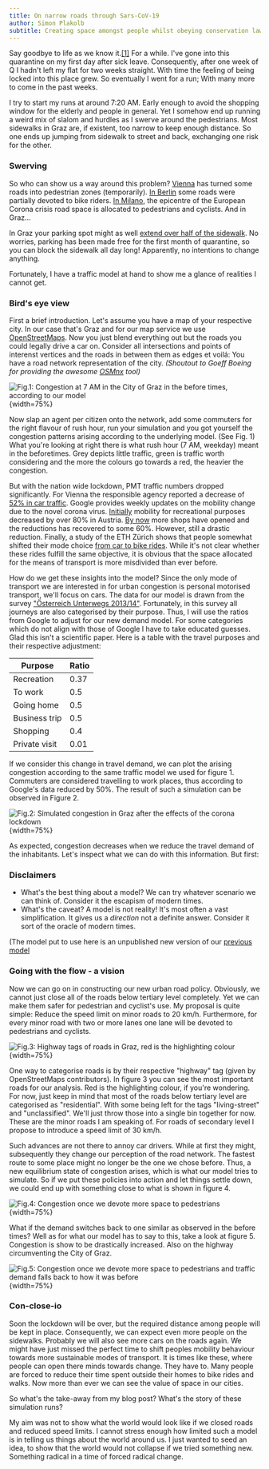 ```yaml
---
title: On narrow roads through Sars-CoV-19
author: Simon Plakolb
subtitle: Creating space amongst people whilst obeying conservation laws
---
```


Say goodbye to life as we know it.[\[1\]](https://www.youtube.com/watch?v=uz8kH24iwa4) For a while. I've gone into this quarantine on my first day after sick leave. Consequently, after one week of Q I hadn't left my flat for two weeks straight. With time the feeling of being locked into this place grew. So eventually I went for a run; With many more to come in the past weeks.

I try to start my runs at around 7:20 AM. Early enough to avoid the shopping window for the elderly and people in general. Yet I somehow end up running a weird mix of slalom and hurdles as I swerve around the pedestrians. Most sidewalks in Graz are, if existent, too narrow to keep enough distance. So one ends up jumping from sidewalk to street and back, exchanging one risk for the other.

### Swerving

So who can show us a way around this problem? [Vienna](https://coronavirus.wien.gv.at/site/mehr-raum-zum-rausgehen/) has turned some roads into pedestrian zones (temporarily). [In Berlin](https://www.spiegel.de/auto/der-autoverkehr-ruht-kreuzberg-schafft-fakten-a-4b8a8e18-0ad4-409c-88fe-23a5b16e2e9b) some roads were partially devoted to bike riders. [In Milano](https://www.theguardian.com/world/2020/apr/21/milan-seeks-to-prevent-post-crisis-return-of-traffic-pollution?fbclid=IwAR3xvcAa7hPWp2-Oq1_u4YFVO46YUH9klD2e8ervk6xZV8tliOITDdqb_R4), the epicentre of the European Corona crisis road space is allocated to pedestrians and cyclists. And in Graz... 

In Graz your parking spot might as well [extend over half of the sidewalk](https://www.meinbezirk.at/graz/c-lokales/kurzparkzone-statt-gehsteig_a4027800). No worries, parking has been made free for the first month of quarantine, so you can block the sidewalk all day long! Apparently, no intentions to change anything.

Fortunately, I have a traffic model at hand to show me a glance of realities I cannot get.

### Bird's eye view

First a brief introduction. Let's assume you have a map of your respective city. In our case that's Graz and for our map service we use [OpenStreetMaps](https://www.openstreetmap.org/search?query=Graz#map=13/47.0721/15.4375). Now you just blend everything out but the roads you could legally drive a car on. Consider all intersections and points of interenst vertices and the roads in between them as edges et voilá: You have a road network representation of the city. *(Shoutout to Goeff Boeing for providing the awesome [OSMnx](https://github.com/gboeing/osmnx) tool)*

![Fig.1: Congestion at 7 AM in the City of Graz in the before times, according to our model](../images/corona_graz_before.png){width=75%}

Now slap an agent per citizen onto the network, add some commuters for the right flavour of rush hour, run your simulation and you got yourself the congestion patterns arising according to the underlying model. (See Fig. 1) What you're looking at right there is what rush hour (7 AM, weekday) meant in the beforetimes. Grey depicts little traffic, green is traffic worth considering and the more the colours go towards a red, the heavier the congestion.

But with the nation wide lockdown, PMT traffic numbers dropped significantly. For Vienna the responsible agency reported a decrease of [52% in car traffic](https://kurier.at/chronik/wien/wegen-corona-massnahmen-verkehr-in-wien-ging-stark-zurueck/400806389). Google provides weekly updates on the mobility change due to the novel corona virus. [Initially](https://www.gstatic.com/covid19/mobility/2020-04-11_AT_Mobility_Report_en.pdf) mobility for recreational purposes decreased by over 80% in Austria. [By now](https://www.gstatic.com/covid19/mobility/2020-04-17_AT_Mobility_Report_en.pdf) more shops have opened and the reductions has recovered to some 60%. However, still a drastic reduction.
Finally, a study of the ETH Zürich shows that people somewhat shifted their mode choice [from car to bike rides](https://ivtmobis.ethz.ch/mobis/covid19/reports/latest_de). While it's not clear whether these rides fulfill the same objective, it is obvious that the space allocated for the means of transport is more misdivided than ever before.

How do we get these insights into the model? Since the only mode of transport we are interested in for urban congestion is personal motorised transport, we'll focus on cars. The data for our model is drawn from the survey ["Österreich Unterwegs 2013/14"](https://www.bmk.gv.at/themen/verkehrsplanung/statistik/oesterreich_unterwegs/ziel.html). Fortunately, in this survey all journeys are also categorised by their purpose. Thus, I will use the ratios from Google to adjust for our new demand model. For some categories which do not align with those of Google I have to take educated guesses. Glad this isn't a scientific paper. Here is a table with the travel purposes and their respective adjustment:

<table>
  <thead>
    <tr>
      <th>Purpose</th>
      <th>Ratio</th>
    </tr>
  </thead>
  <tbody>
    <tr>
      <td>Recreation</td>
      <td>0.37</td>
    </tr>
    <tr>
      <td>To work</td>
      <td>0.5</td>
    </tr>
      <td>Going home</td>
      <td>0.5</td>
    </tr>
    <tr>
      <td>Business trip</td>
      <td>0.5</td>
    </tr>
    <tr>
      <td>Shopping</td>
      <td>0.4</td>
    </tr>
    <tr>
      <td>Private visit</td>
      <td>0.01</td>
    </tr>
  </tbody>
</table>

If we consider this change in travel demand, we can plot the arising congestion according to the same traffic model we used for figure 1. Commuters are considered travelling to work places, thus according to Google's data reduced by 50%. The result of such a simulation can be observed in Figure 2.

![Fig.2: Simulated congestion in Graz after the effects of the corona lockdown](../images/corona_graz.png){width=75%}

As expected, congestion decreases when we reduce the travel demand of the inhabitants. Let's inspect what we can do with this information. But first:

### Disclaimers

+ What's the best thing about a model? 
    We can try whatever scenario we can think of. Consider it the escapism of modern times.
+ What's the caveat?
    A model is not reality! It's most often a vast simplification. It gives us a *direction* not a definite answer. Consider it sort of the oracle of modern times.
    
(The model put to use here is an unpublished new version of our [previous model](https://www.researchgate.net/publication/333438552_Mesoscopic_Urban-Traffic_Simulation_Based_on_Mobility_Behavior_to_Calculate_NOx_Emissions_Caused_by_Private_Motorized_Transport)

### Going with the flow - a vision

Now we can go on in constructing our new urban road policy. Obviously, we cannot just close all of the roads below tertiary level completely. Yet we can make them safer for pedestrian and cyclist's use. My proposal is quite simple: Reduce the speed limit on minor roads to 20 km/h. Furthermore, for every minor road with two or more lanes one lane will be devoted to pedestrians and cyclists.

![Fig.3: Highway tags of roads in Graz, red is the highlighting colour](../images/hwtags_graz.png){width=75%}

One way to categorise roads is by their respective "highway" tag (given by OpenStreetMaps contributors). In figure 3 you can see the most important roads for our analysis. Red is the highlighting colour, if you're wondering. For now, just keep in mind that most of the roads below tertiary level are categorised as "residential". With some being left for the tags "living-street" and "unclassified". We'll just throw those into a single bin together for now. These are the minor roads I am speaking of. For roads of secondary level I propose to introduce a speed limit of 30 km/h. 

Such advances are not there to annoy car drivers. While at first they might, subsequently they change our perception of the road network. The fastest route to some place might no longer be the one we chose before. Thus, a new equilibrium state of congestion arises, which is what our model tries to simulate. So if we put these policies into action and let things settle down, we could end up with something close to what is shown in figure 4.

![Fig.4: Congestion once we devote more space to pedestrians](../images/corona_scen1.png){width=75%}

What if the demand switches back to one similar as observed in the before times? Well as for what our model has to say to this, take a look at figure 5. Congestion is show to be drastically increased. Also on the highway circumventing the City of Graz. 

![Fig.5: Congestion once we devote more space to pedestrians and traffic demand falls back to how it was before](../images/corona_scen1_olddata.png){width=75%}

### Con-close-io

Soon the lockdown will be over, but the required distance among people will be kept in place. Consequently, we can expect even more people on the sidewalks. Probably we will also see more cars on the roads again. We might have just missed the perfect time to shift peoples mobility behaviour towards more sustainable modes of transport. It is times like these, where people can open there minds towards change. They have to. Many people are forced to reduce their time spent outside their homes to bike rides and walks. Now more than ever we can see the value of space in our cities. 

So what's the take-away from my blog post? What's the story of these simulation runs? 

My aim was not to show what the world would look like if we closed roads and reduced speed limits. I cannot stress enough how limited such a model is in telling us things about the world around us. I just wanted to seed an idea, to show that the world would not collapse if we tried something new. Something radical in a time of forced radical change.
